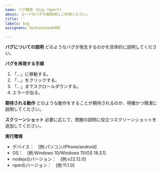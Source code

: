 ```yaml
---
name: バグ報告 (bug report)
about: コードのバグの報告時にご利用ください。
title: ''
labels: bug
assignees: Hoshimikan6490

---
```


**バグについての説明**
どのようなバグが発生するのかを具体的に説明してください。

**バグを再現する手順**
1. 「...」に移動する。
2. 「...」をクリックする。
3. 「...」までスクロールダウンする。
4. エラーが出る。

**期待される動作**
どのような動作をすることが期待されるのか、明確かつ簡潔に説明してください。

**スクリーンショット**
必要に応じて、問題の説明に役立つスクリーンショットを追加してください。

**実行環境**
- デバイス：　[例:パソコン/iPhone/android]
- OS：　[例:Windows 10/Windows 11/iOS 18.3.1]
- nodejsのバージョン：　[例:v22.12.0]
- npmのバージョン：　[例:11.1.0]
